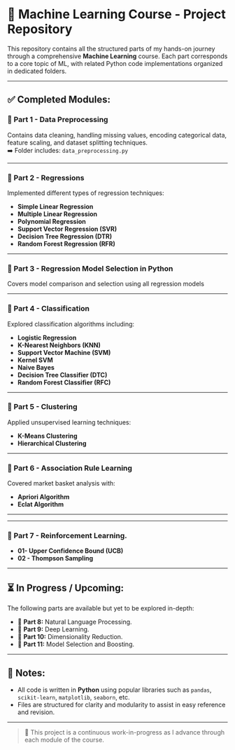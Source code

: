 # 🧠 Machine Learning Course - Project Repository

This repository contains all the structured parts of my hands-on journey through a comprehensive **Machine Learning** course. Each part corresponds to a core topic of ML, with related Python code implementations organized in dedicated folders.

---

## ✅ Completed Modules:

### 📁 Part 1 - Data Preprocessing
Contains data cleaning, handling missing values, encoding categorical data, feature scaling, and dataset splitting techniques.  
➡️ Folder includes: `data_preprocessing.py`

---

### 📁 Part 2 - Regressions
Implemented different types of regression techniques:
- **Simple Linear Regression**
- **Multiple Linear Regression**
- **Polynomial Regression**
- **Support Vector Regression (SVR)**
- **Decision Tree Regression (DTR)**
- **Random Forest Regression (RFR)**

---

### 📁 Part 3 - Regression Model Selection in Python
Covers model comparison and selection using all regression models

---

### 📁 Part 4 - Classification
Explored classification algorithms including:
- **Logistic Regression**
- **K-Nearest Neighbors (KNN)**
- **Support Vector Machine (SVM)**
- **Kernel SVM**
- **Naive Bayes**
- **Decision Tree Classifier (DTC)**
- **Random Forest Classifier (RFC)**

---

### 📁 Part 5 - Clustering
Applied unsupervised learning techniques:
- **K-Means Clustering**
- **Hierarchical Clustering**

---

### 📁 Part 6 - Association Rule Learning
Covered market basket analysis with:
- **Apriori Algorithm**
- **Eclat Algorithm**

---

---

### 📁 Part 7 -  Reinforcement Learning. 

- **01- Upper Confidence Bound (UCB)**
- **02 - Thompson Sampling**

---

## ⏳ In Progress / Upcoming:

The following parts are available but yet to be explored in-depth:

- 📁 **Part 8:** Natural Language Processing.  
- 📁 **Part 9:** Deep Learning.  
- 📁 **Part 10:** Dimensionality Reduction.  
- 📁 **Part 11:** Model Selection and Boosting.  

---

## 📌 Notes:
- All code is written in **Python** using popular libraries such as `pandas`, `scikit-learn`, `matplotlib`, `seaborn`, etc.
- Files are structured for clarity and modularity to assist in easy reference and revision.

---

> 🚀 This project is a continuous work-in-progress as I advance through each module of the course.


